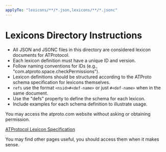 ```yaml
---
applyTo: "lexicons/**/*.json,lexicons/**/*.jsonc"
---
```


# Lexicons Directory Instructions

- All JSON and JSONC files in this directory are considered lexicon documents for ATProtocol.
- Each lexicon definition must have a unique ID and version.
- Follow naming conventions for IDs (e.g., "com.atproto.space.checkPermissions").
- Lexicon definitions should be structured according to the ATProto schema specification for lexicons themselves.
- `refs` use the format `<nsid>#<def-name>` or just `#<def-name>` when in the same document.
- Use the "defs" property to define the schema for each lexicon.
- Include examples for each schema definition to illustrate usage.

You may access the atproto.com website without asking or obtaining permission.

[ATProtocol Lexicon Specification](https://atproto.com/specs/lexicon)

You may find other pages useful, you should access them when it makes sense.
